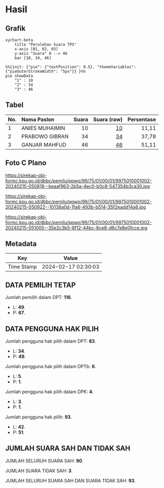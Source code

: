 # Hasil

## Grafik

```mermaid
xychart-beta
    title "Perolehan Suara TPS"
    x-axis [01, 02, 03]
    y-axis "Suara" 0 --> 46
    bar [10, 34, 46]
```

```mermaid
%%{init: {"pie": {"textPosition": 0.5}, "themeVariables": {"pieOuterStrokeWidth": "5px"}} }%%
pie showData
    "1" : 10
    "2" : 34
    "3" : 46
```

## Tabel

| No. | Nama Paslon    | Suara | Suara (raw) | Persentase |
|:--- |:-------------- | -----:| -----------:| ----------:|
| 1   | ANIES MUHAIMIN | 10    | [10][p-1]   | 11,11      |
| 2   | PRABOWO GIBRAN | 34    | [34][p-2]   | 37,78      |
| 3   | GANJAR MAHFUD  | 46    | [46][p-3]   | 51,11      |


[p-1]: https://github.com/gigit-pemilu/pemilu-2024-99-luar-negeri/blob/main/pilpres/hitung-suara/sub/99-luar-negeri/sub/75-mexico-city-mexico/sub/01-mexico-city-mexico/sub/0001-mexico-city-mexico/sub/002-tps-001/sub/paslon-1.txt
[p-2]: https://github.com/gigit-pemilu/pemilu-2024-99-luar-negeri/blob/main/pilpres/hitung-suara/sub/99-luar-negeri/sub/75-mexico-city-mexico/sub/01-mexico-city-mexico/sub/0001-mexico-city-mexico/sub/002-tps-001/sub/paslon-2.txt
[p-3]: https://github.com/gigit-pemilu/pemilu-2024-99-luar-negeri/blob/main/pilpres/hitung-suara/sub/99-luar-negeri/sub/75-mexico-city-mexico/sub/01-mexico-city-mexico/sub/0001-mexico-city-mexico/sub/002-tps-001/sub/paslon-3.txt

## Foto C Plano

https://sirekap-obj-formc.kpu.go.id/dbbc/pemilu/ppwp/99/75/01/00/01/9975010001002-20240215-050818--beaaf963-2b5a-4ec0-b0c8-547354b3ca30.jpg

https://sirekap-obj-formc.kpu.go.id/dbbc/pemilu/ppwp/99/75/01/00/01/9975010001002-20240215-050922--10138a0d-1fa6-493b-b514-35f2eadd14a6.jpg

https://sirekap-obj-formc.kpu.go.id/dbbc/pemilu/ppwp/99/75/01/00/01/9975010001002-20240215-051005--35e2c3b5-8f12-44bc-8ce8-d6c7e8e0fcce.jpg


## Metadata

| Key        | Value               |
| ---------- | ------------------- |
| Time Stamp | 2024-02-17 02:30:03 |


## DATA PEMILIH TETAP

Jumlah pemilih dalam DPT: **116**.
 * L: **49**.
 * P: **67**.

## DATA PENGGUNA HAK PILIH

Jumlah pengguna hak pilih dalam DPT: **83**.
 * L: **34**.
 * P: **49**.

Jumlah pengguna hak pilih dalam DPTb: **6**.
 * L: **5**.
 * P: **1**.

Jumlah pengguna hak pilih dalam DPK: **4**.
 * L: **3**.
 * P: **1**.

Jumlah pengguna hak pilih: **93**.
 * L: **42**.
 * P: **51**.

## JUMLAH SUARA SAH DAN TIDAK SAH

JUMLAH SELURUH SUARA SAH: **90**.

JUMLAH SUARA TIDAK SAH: **3**.

JUMLAH SELURUH SUARA SAH DAN SUARA TIDAK SAH: **93**.


